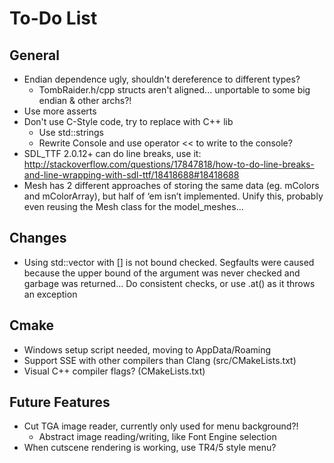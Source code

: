 # To-Do List

## General

* Endian dependence ugly, shouldn't dereference to different types?
    * TombRaider.h/cpp structs aren't aligned... unportable to some big endian & other archs?!
* Use more asserts
* Don't use C-Style code, try to replace with C++ lib
    * Use std::strings
    * Rewrite Console and use operator << to write to the console?
* SDL_TTF 2.0.12+ can do line breaks, use it: http://stackoverflow.com/questions/17847818/how-to-do-line-breaks-and-line-wrapping-with-sdl-ttf/18418688#18418688
* Mesh has 2 different approaches of storing the same data (eg. mColors and mColorArray), but half of ‘em isn’t implemented. Unify this, probably even reusing the Mesh class for the model_meshes...

## Changes

* Using std::vector with [] is not bound checked. Segfaults were caused because the upper bound of the argument was never checked and garbage was returned... Do consistent checks, or use .at() as it throws an exception

## Cmake

* Windows setup script needed, moving to AppData/Roaming
* Support SSE with other compilers than Clang (src/CMakeLists.txt)
* Visual C++ compiler flags? (CMakeLists.txt)

## Future Features

* Cut TGA image reader, currently only used for menu background?!
    * Abstract image reading/writing, like Font Engine selection
* When cutscene rendering is working, use TR4/5 style menu?

